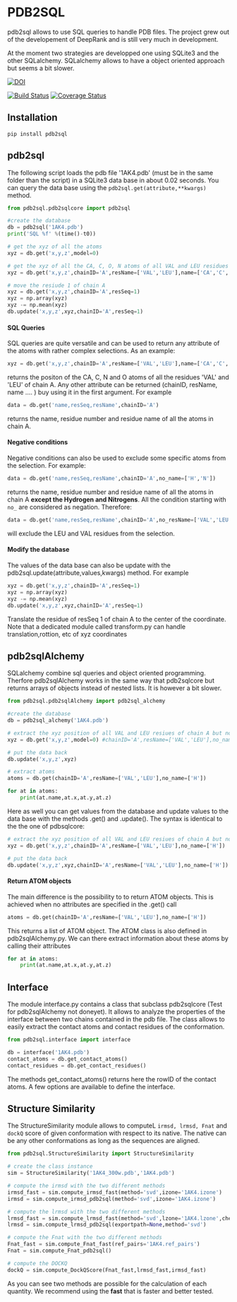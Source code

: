 # PDB2SQL

pdb2sql allows to use SQL queries to handle PDB files.
The project grew out of the developement of DeepRank and is still very much in development.

At the moment two strategies are developped one using SQLite3 and the other SQLalchemy.
SQLalchemy allows to have a object oriented approach but seems a bit slower.

[![DOI](https://zenodo.org/badge/DOI/10.5281/zenodo.3232888.svg)](https://doi.org/10.5281/zenodo.3232888)


[![Build Status](https://secure.travis-ci.org/DeepRank/pdb2sql.svg?branch=master)](https://travis-ci.org/DeepRank/pdb2sql)
[![Coverage Status](https://coveralls.io/repos/github/DeepRank/pdb2sql/badge.svg?branch=master)](https://coveralls.io/github/pdb2sql/iScore?branch=master)



## Installation
<!-- 
  1. Clone the repository : `git clone https://github.com/DeepRank/pdb2sql`

  2. Go in the repo and type : `pip install -e ./`

  3. Test by going in the test folder and type : `pytest` -->

`pip install pdb2sql` 

## pdb2sql

The following script loads the pdb file '1AK4.pdb' (must be in the same folder than the script) in a SQLite3 data base in about 0.02 seconds. You can query the data base using the ```pdb2sql.get(attribute,**kwargs)``` method.

```python
from pdb2sql.pdb2sqlcore import pdb2sql

#create the database
db = pdb2sql('1AK4.pdb')
print('SQL %f' %(time()-t0))

# get the xyz of all the atoms
xyz = db.get('x,y,z',model=0)

# get the xyz of all the CA, C, O, N atoms of all VAL and LEU residues of chain A
xyz = db.get('x,y,z',chainID='A',resName=['VAL','LEU'],name=['CA','C','O','N'])

# move the resiude 1 of chain A
xyz = db.get('x,y,z',chainID='A',resSeq=1)
xyz = np.array(xyz)
xyz -= np.mean(xyz)
db.update('x,y,z',xyz,chainID='A',resSeq=1)

```



#### SQL Queries

SQL queries are quite versatile and can be used to return any attribute of the atoms with rather complex selections. As an example:

```python
xyz = db.get('x,y,z',chainID='A',resName=['VAL','LEU'],name=['CA','C','O','N'])
```

returns the positon of the CA, C, N and O atoms of all the residues 'VAL' and 'LEU' of chain A. Any other attribute can be returned (chainID, resName, name .... ) buy using it in the first argument. For example

```python
data = db.get('name,resSeq,resName',chainID='A')
```
returns the name, residue number and residue name of all the atoms in chain A.

#### Negative conditions

Negative conditions can also be used to exclude some specific atoms from the selection. For example:

```python
data = db.get('name,resSeq,resName',chainID='A',no_name=['H','N'])
```

returns the name, residue number and residue name of all the atoms in chain A **except the Hydrogen and Nitrogens**. All the condition starting with ```no_``` are considered as negation. Therefore:

```python
data = db.get('name,resSeq,resName',chainID='A',no_resName=['VAL','LEU'])
```

will exclude the LEU and VAL residues from the selection.

#### Modify the database

The values of the data base can also be update with the pdb2sql.update(attribute,values,kwargs) method. For example

```python
xyz = db.get('x,y,z',chainID='A',resSeq=1)
xyz = np.array(xyz)
xyz -= np.mean(xyz)
db.update('x,y,z',xyz,chainID='A',resSeq=1)
```

Translate the residue of resSeq 1 of chain A to the center of the coordinate. Note that a dedicated module called transform.py can handle translation,rottion, etc of xyz coordinates

## pdb2sqlAlchemy

SQLalchemy combine sql queries and object oriented programming. Therfore pdb2sqlAlchemy works in the same way that pdb2sqlcore but returns arrays of objects instead of nested lists. It is however a bit slower.

```python
from pdb2sql.pdb2sqlAlchemy import pdb2sql_alchemy

#create the database
db = pdb2sql_alchemy('1AK4.pdb')

# extract the xyz position of all VAL and LEU resiues of chain A but not the H atoms
xyz = db.get('x,y,z',model=0) #chainID='A',resName=['VAL','LEU'],no_name=['H'])

# put the data back
db.update('x,y,z',xyz)

# extract atoms
atoms = db.get(chainID='A',resName=['VAL','LEU'],no_name=['H'])

for at in atoms:
	print(at.name,at.x,at.y,at.z)
```

Here as well you can get values from the database and update values to the data base with the methods .get() and .update(). The syntax is identical to the the one of pdbsqlcore:


```python
# extract the xyz position of all VAL and LEU resiues of chain A but not the H atoms
xyz = db.get('x,y,z',chainID='A',resName=['VAL','LEU'],no_name=['H'])

# put the data back
db.update('x,y,z',xyz,chainID='A',resName=['VAL','LEU'],no_name=['H'])
```

#### Return ATOM objects

The main difference is the possibility to to return ATOM objects. This is achieved when no attributes are specified in the .get() call

```python
atoms = db.get(chainID='A',resName=['VAL','LEU'],no_name=['H'])
```

This returns a list of ATOM object. The ATOM class is also defined in pdb2sqlAlchemy.py. We can there extract information about these atoms by calling their attributes

```python
for at in atoms:
	print(at.name,at.x,at.y,at.z)
```

## Interface

The module interface.py contains a class that subclass pdb2sqlcore (Test for pdb2sqlAlchemy not doneyet). It allows to analyze the properties of the interface between two chains contained in the pdb file. The class allows to easily extract the contact atoms and contact residues of the conformation.

```python
from pdb2sql.interface import interface

db = interface('1AK4.pdb')
contact_atoms = db.get_contact_atoms()
contact_residues = db.get_contact_residues()
```

The methods get_contact_atoms() returns here the rowID of the contact atoms. A few options are available to define the interface.

## Structure Similarity

The StructureSimilarity module allows to computeL `irmsd, lrmsd, Fnat` and `dockQ` score of  given conformation with respect to its native. The native can be any other conformations as long as the sequences are aligned.

```python
from pdb2sql.StructureSimilarity import StructureSimilarity

# create the class instance
sim = StructureSimilarity('1AK4_300w.pdb','1AK4.pdb')

# compute the irmsd with the two different methods
irmsd_fast = sim.compute_irmsd_fast(method='svd',izone='1AK4.izone')
irmsd = sim.compute_irmsd_pdb2sql(method='svd',izone='1AK4.izone')

# compute the lrmsd with the two different methods
lrmsd_fast = sim.compute_lrmsd_fast(method='svd',lzone='1AK4.lzone',check=True)
lrmsd = sim.compute_lrmsd_pdb2sql(exportpath=None,method='svd')

# compute the Fnat with the two different methods
Fnat_fast = sim.compute_Fnat_fast(ref_pairs='1AK4.ref_pairs')
Fnat = sim.compute_Fnat_pdb2sql()

# compute the DOCKQ
dockQ = sim.compute_DockQScore(Fnat_fast,lrmsd_fast,irmsd_fast)
```

As you can see two methods are possible for the calculation of each quantity. We recommend using the **fast** that is faster and better tested.

